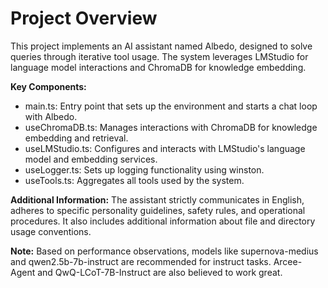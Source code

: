 # Project Overview

This project implements an AI assistant named Albedo, designed to solve queries through iterative tool usage. The system leverages LMStudio for language model interactions and ChromaDB for knowledge embedding.

**Key Components:**
- main.ts: Entry point that sets up the environment and starts a chat loop with Albedo.
- useChromaDB.ts: Manages interactions with ChromaDB for knowledge embedding and retrieval.
- useLMStudio.ts: Configures and interacts with LMStudio's language model and embedding services.
- useLogger.ts: Sets up logging functionality using winston.
- useTools.ts: Aggregates all tools used by the system.

**Additional Information:** The assistant strictly communicates in English, adheres to specific personality guidelines, safety rules, and operational procedures. It also includes additional information about file and directory usage conventions.

**Note:** Based on performance observations, models like supernova-medius and qwen2.5b-7b-instruct are recommended for instruct tasks. Arcee-Agent
and QwQ-LCoT-7B-Instruct are also believed to work great.
